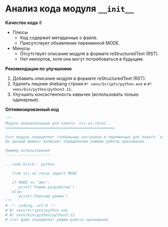 # Анализ кода модуля `__init__`

**Качество кода**
8
-  Плюсы
    - Код содержит метаданные о файле.
    - Присутствует объявление переменной MODE.
-  Минусы
    - Отсутствует описание модуля в формате reStructuredText (RST).
    - Нет импортов, хотя они могут потребоваться в будущем.

**Рекомендации по улучшению**

1.  Добавить описание модуля в формате reStructuredText (RST).
2.  Удалить лишние shebang строки `#! venv/Scripts/python.exe` и `#! venv/bin/python/python3.12`.
3.  Улучшить консистентность кавычек (использовать только одинарные).

**Оптимизированный код**

```python
"""
Модуль инициализации для пакета `src.ai.revai`.
=================================================

Этот модуль определяет глобальные настройки и переменные для пакета `src.ai.revai`.
На данный момент включает определение режима работы приложения.

Пример использования
--------------------

.. code-block:: python

   from src.ai.revai import MODE

   if MODE == 'dev':
      print('Режим разработки')
   else:
      print('Рабочий режим')
"""
# -*- coding: utf-8 -*-
# #! venv/Scripts/python.exe
# #! venv/bin/python/python3.12
# этот файл определяет режим работы приложения

```